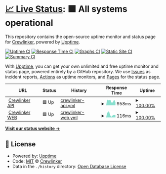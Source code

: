 # [📈 Live Status](https://crewlinker.github.io/uptime): <!--live status--> **🟩 All systems operational**

This repository contains the open-source uptime monitor and status page for [Crewlinker](crewlinker.com), powered by [Upptime](https://github.com/upptime/upptime).

[![Uptime CI](https://github.com/crewlinker/uptime/workflows/Uptime%20CI/badge.svg)](https://github.com/crewlinker/uptime/actions?query=workflow%3A%22Uptime+CI%22)
[![Response Time CI](https://github.com/crewlinker/uptime/workflows/Response%20Time%20CI/badge.svg)](https://github.com/crewlinker/uptime/actions?query=workflow%3A%22Response+Time+CI%22)
[![Graphs CI](https://github.com/crewlinker/uptime/workflows/Graphs%20CI/badge.svg)](https://github.com/crewlinker/uptime/actions?query=workflow%3A%22Graphs+CI%22)
[![Static Site CI](https://github.com/crewlinker/uptime/workflows/Static%20Site%20CI/badge.svg)](https://github.com/crewlinker/uptime/actions?query=workflow%3A%22Static+Site+CI%22)
[![Summary CI](https://github.com/crewlinker/uptime/workflows/Summary%20CI/badge.svg)](https://github.com/crewlinker/uptime/actions?query=workflow%3A%22Summary+CI%22)

With [Upptime](https://upptime.js.org), you can get your own unlimited and free uptime monitor and status page, powered entirely by a GitHub repository. We use [Issues](https://github.com/crewlinker/uptime/issues) as incident reports, [Actions](https://github.com/crewlinker/uptime/actions) as uptime monitors, and [Pages](https://crewlinker.github.io/uptime) for the status page.

<!--start: status pages-->
<!-- This summary is generated by Upptime (https://github.com/upptime/upptime) -->
<!-- Do not edit this manually, your changes will be overwritten -->
<!-- prettier-ignore -->
| URL | Status | History | Response Time | Uptime |
| --- | ------ | ------- | ------------- | ------ |
| <img alt="" src="https://icons.duckduckgo.com/ip3/null.ico" height="13"> [Crewlinker API](graphapi.prod.v3.crewlinker.com) | 🟩 Up | [crewlinker-api.yml](https://github.com/crewlinker/uptime/commits/HEAD/history/crewlinker-api.yml) | <details><summary><img alt="Response time graph" src="./graphs/crewlinker-api/response-time-week.png" height="20"> 958ms</summary><br><a href="https://crewlinker.github.io/uptime/history/crewlinker-api"><img alt="Response time 774" src="https://img.shields.io/endpoint?url=https%3A%2F%2Fraw.githubusercontent.com%2Fcrewlinker%2Fuptime%2FHEAD%2Fapi%2Fcrewlinker-api%2Fresponse-time.json"></a><br><a href="https://crewlinker.github.io/uptime/history/crewlinker-api"><img alt="24-hour response time 1209" src="https://img.shields.io/endpoint?url=https%3A%2F%2Fraw.githubusercontent.com%2Fcrewlinker%2Fuptime%2FHEAD%2Fapi%2Fcrewlinker-api%2Fresponse-time-day.json"></a><br><a href="https://crewlinker.github.io/uptime/history/crewlinker-api"><img alt="7-day response time 958" src="https://img.shields.io/endpoint?url=https%3A%2F%2Fraw.githubusercontent.com%2Fcrewlinker%2Fuptime%2FHEAD%2Fapi%2Fcrewlinker-api%2Fresponse-time-week.json"></a><br><a href="https://crewlinker.github.io/uptime/history/crewlinker-api"><img alt="30-day response time 946" src="https://img.shields.io/endpoint?url=https%3A%2F%2Fraw.githubusercontent.com%2Fcrewlinker%2Fuptime%2FHEAD%2Fapi%2Fcrewlinker-api%2Fresponse-time-month.json"></a><br><a href="https://crewlinker.github.io/uptime/history/crewlinker-api"><img alt="1-year response time 774" src="https://img.shields.io/endpoint?url=https%3A%2F%2Fraw.githubusercontent.com%2Fcrewlinker%2Fuptime%2FHEAD%2Fapi%2Fcrewlinker-api%2Fresponse-time-year.json"></a></details> | <details><summary><a href="https://crewlinker.github.io/uptime/history/crewlinker-api">100.00%</a></summary><a href="https://crewlinker.github.io/uptime/history/crewlinker-api"><img alt="All-time uptime 99.78%" src="https://img.shields.io/endpoint?url=https%3A%2F%2Fraw.githubusercontent.com%2Fcrewlinker%2Fuptime%2FHEAD%2Fapi%2Fcrewlinker-api%2Fuptime.json"></a><br><a href="https://crewlinker.github.io/uptime/history/crewlinker-api"><img alt="24-hour uptime 100.00%" src="https://img.shields.io/endpoint?url=https%3A%2F%2Fraw.githubusercontent.com%2Fcrewlinker%2Fuptime%2FHEAD%2Fapi%2Fcrewlinker-api%2Fuptime-day.json"></a><br><a href="https://crewlinker.github.io/uptime/history/crewlinker-api"><img alt="7-day uptime 100.00%" src="https://img.shields.io/endpoint?url=https%3A%2F%2Fraw.githubusercontent.com%2Fcrewlinker%2Fuptime%2FHEAD%2Fapi%2Fcrewlinker-api%2Fuptime-week.json"></a><br><a href="https://crewlinker.github.io/uptime/history/crewlinker-api"><img alt="30-day uptime 100.00%" src="https://img.shields.io/endpoint?url=https%3A%2F%2Fraw.githubusercontent.com%2Fcrewlinker%2Fuptime%2FHEAD%2Fapi%2Fcrewlinker-api%2Fuptime-month.json"></a><br><a href="https://crewlinker.github.io/uptime/history/crewlinker-api"><img alt="1-year uptime 99.78%" src="https://img.shields.io/endpoint?url=https%3A%2F%2Fraw.githubusercontent.com%2Fcrewlinker%2Fuptime%2FHEAD%2Fapi%2Fcrewlinker-api%2Fuptime-year.json"></a></details>
| <img alt="" src="https://icons.duckduckgo.com/ip3/crewlinker.com.ico" height="13"> [Crewlinker WEB](https://crewlinker.com) | 🟩 Up | [crewlinker-web.yml](https://github.com/crewlinker/uptime/commits/HEAD/history/crewlinker-web.yml) | <details><summary><img alt="Response time graph" src="./graphs/crewlinker-web/response-time-week.png" height="20"> 116ms</summary><br><a href="https://crewlinker.github.io/uptime/history/crewlinker-web"><img alt="Response time 197" src="https://img.shields.io/endpoint?url=https%3A%2F%2Fraw.githubusercontent.com%2Fcrewlinker%2Fuptime%2FHEAD%2Fapi%2Fcrewlinker-web%2Fresponse-time.json"></a><br><a href="https://crewlinker.github.io/uptime/history/crewlinker-web"><img alt="24-hour response time 78" src="https://img.shields.io/endpoint?url=https%3A%2F%2Fraw.githubusercontent.com%2Fcrewlinker%2Fuptime%2FHEAD%2Fapi%2Fcrewlinker-web%2Fresponse-time-day.json"></a><br><a href="https://crewlinker.github.io/uptime/history/crewlinker-web"><img alt="7-day response time 116" src="https://img.shields.io/endpoint?url=https%3A%2F%2Fraw.githubusercontent.com%2Fcrewlinker%2Fuptime%2FHEAD%2Fapi%2Fcrewlinker-web%2Fresponse-time-week.json"></a><br><a href="https://crewlinker.github.io/uptime/history/crewlinker-web"><img alt="30-day response time 166" src="https://img.shields.io/endpoint?url=https%3A%2F%2Fraw.githubusercontent.com%2Fcrewlinker%2Fuptime%2FHEAD%2Fapi%2Fcrewlinker-web%2Fresponse-time-month.json"></a><br><a href="https://crewlinker.github.io/uptime/history/crewlinker-web"><img alt="1-year response time 197" src="https://img.shields.io/endpoint?url=https%3A%2F%2Fraw.githubusercontent.com%2Fcrewlinker%2Fuptime%2FHEAD%2Fapi%2Fcrewlinker-web%2Fresponse-time-year.json"></a></details> | <details><summary><a href="https://crewlinker.github.io/uptime/history/crewlinker-web">100.00%</a></summary><a href="https://crewlinker.github.io/uptime/history/crewlinker-web"><img alt="All-time uptime 99.30%" src="https://img.shields.io/endpoint?url=https%3A%2F%2Fraw.githubusercontent.com%2Fcrewlinker%2Fuptime%2FHEAD%2Fapi%2Fcrewlinker-web%2Fuptime.json"></a><br><a href="https://crewlinker.github.io/uptime/history/crewlinker-web"><img alt="24-hour uptime 100.00%" src="https://img.shields.io/endpoint?url=https%3A%2F%2Fraw.githubusercontent.com%2Fcrewlinker%2Fuptime%2FHEAD%2Fapi%2Fcrewlinker-web%2Fuptime-day.json"></a><br><a href="https://crewlinker.github.io/uptime/history/crewlinker-web"><img alt="7-day uptime 100.00%" src="https://img.shields.io/endpoint?url=https%3A%2F%2Fraw.githubusercontent.com%2Fcrewlinker%2Fuptime%2FHEAD%2Fapi%2Fcrewlinker-web%2Fuptime-week.json"></a><br><a href="https://crewlinker.github.io/uptime/history/crewlinker-web"><img alt="30-day uptime 94.74%" src="https://img.shields.io/endpoint?url=https%3A%2F%2Fraw.githubusercontent.com%2Fcrewlinker%2Fuptime%2FHEAD%2Fapi%2Fcrewlinker-web%2Fuptime-month.json"></a><br><a href="https://crewlinker.github.io/uptime/history/crewlinker-web"><img alt="1-year uptime 99.30%" src="https://img.shields.io/endpoint?url=https%3A%2F%2Fraw.githubusercontent.com%2Fcrewlinker%2Fuptime%2FHEAD%2Fapi%2Fcrewlinker-web%2Fuptime-year.json"></a></details>

<!--end: status pages-->

[**Visit our status website →**](https://crewlinker.github.io/uptime)

## 📄 License

- Powered by: [Upptime](https://github.com/upptime/upptime)
- Code: [MIT](./LICENSE) © [Crewlinker](crewlinker.com)
- Data in the `./history` directory: [Open Database License](https://opendatacommons.org/licenses/odbl/1-0/)
